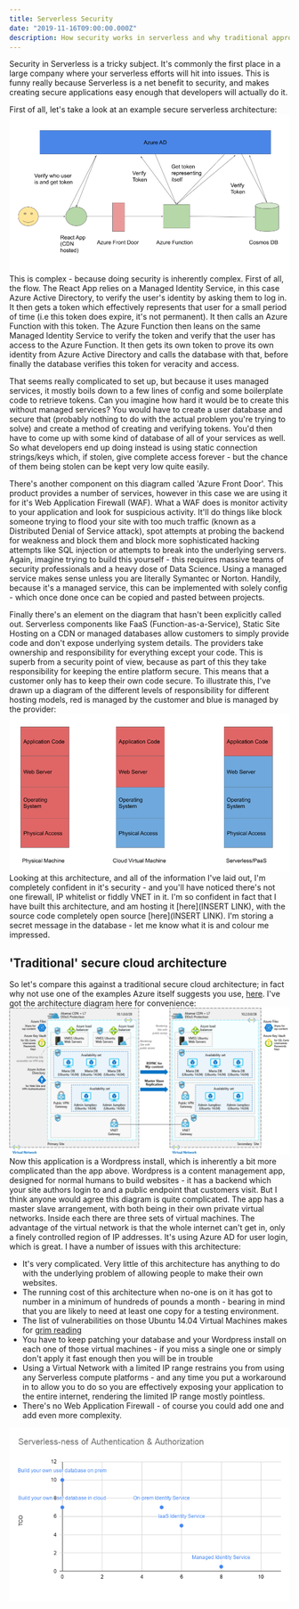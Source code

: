 ```yaml
---
title: Serverless Security
date: "2019-11-16T09:00:00.000Z"
description: How security works in serverless and why traditional approaches can cause more harm than good
---
```

Security in Serverless is a tricky subject. It's commonly the first place in a large company where your serverless efforts will hit into issues. This is funny really because Serverless is a net benefit to security, and makes creating secure applications easy enough that developers will actually do it. 

First of all, let's take a look at an example secure serverless architecture: 
![Secure Serverless Architecture](./SecureServerlessApp.png)
This is complex - because doing security is inherently complex. First of all, the flow. The React App relies on a Managed Identity Service, in this case Azure Active Directory, to verify the user's identity by asking them to log in. It then gets a token which effectively represents that user for a small period of time (i.e this token does expire, it's not permanent). It then calls an Azure Function with this token. The Azure Function then leans on the same Managed Identity Service to verify the token and verify that the user has access to the Azure Function. It then gets its own token to prove its own identity from Azure Active Directory and calls the database with that, before finally the database verifies this token for veracity and access. 

That seems really complicated to set up, but because it uses managed services, it mostly boils down to a few lines of config and some boilerplate code to retrieve tokens. Can you imagine how hard it would be to create this without managed services? You would have to create a user database and secure that (probably nothing to do with the actual problem you're trying to solve) and create a method of creating and verifying tokens. You'd then have to come up with some kind of database of all of your services as well. So what developers end up doing instead is using static connection strings/keys which, if stolen, give complete access forever - but the chance of them being stolen can be kept very low quite easily.

There's another component on this diagram called 'Azure Front Door'. This product provides a number of services, however in this case we are using it for it's Web Application Firewall (WAF). What a WAF does is monitor activity to your application and look for suspicious activity. It'll do things like block someone trying to flood your site with too much traffic (known as a Distributed Denial of Service attack), spot attempts at probing the backend for weakness and block them and block more sophisticated hacking attempts like SQL injection or attempts to break into the underlying servers. Again, imagine trying to build this yourself - this requires massive teams of security professionals and a heavy dose of Data Science. Using a managed service makes sense unless you are literally Symantec or Norton. Handily, because it's a managed service, this can be implemented with solely config - which once done once can be copied and pasted between projects. 

Finally there's an element on the diagram that hasn't been explicitly called out. Serverless components like FaaS (Function-as-a-Service), Static Site Hosting on a CDN or managed databases allow customers to simply provide code and don't expose underlying system details. The providers take ownership and responsibility for everything except your code. This is superb from a security point of view, because as part of this they take responsibility for keeping the entire platform secure. This means that a customer only has to keep their own code secure. To illustrate this, I've drawn up a diagram of the different levels of responsibility for different hosting models, red is managed by the customer and blue is managed by the provider:
![Comparison of Security exposure for three different hosting models, physical machine, cloud virtual and Serverless](./ServerlessSecurityComparison.png)
Looking at this architecture, and all of the information I've laid out, I'm completely confident in it's security - and you'll have noticed there's not one firewall, IP whitelist or fiddly VNET in it. I'm so confident in fact that I have built this architecture, and am hosting it [here](INSERT LINK), with the source code completely open source [here](INSERT LINK). I'm storing a secret message in the database - let me know what it is and colour me impressed. 
## 'Traditional' secure cloud architecture
So let's compare this against a traditional secure cloud architecture; in fact why not use one of the examples Azure itself suggests you use, [here](https://docs.microsoft.com/en-us/azure/architecture/example-scenario/infrastructure/wordpress). I've got the architecture diagram here for convenience: 
![Azure Secure App diagram](./secure-scalable-wordpress.png)
Now this application is a Wordpress install, which is inherently a bit more complicated than the app above. Wordpress is a content management app, designed for normal humans to build websites - it has a backend which your site authors login to and a public endpoint that customers visit. But I think anyone would agree this diagram is quite complicated. The app has a master slave arrangement, with both being in their own private virtual networks. Inside each there are three sets of virtual machines. The advantage of the virtual network is that the whole internet can't get in, only a finely controlled region of IP addresses. It's using Azure AD for user login, which is great. 
I have a number of issues with this architecture:
* It's very complicated. Very little of this architecture has anything to do with the underlying problem of allowing people to make their own websites. 
* The running cost of this architecture when no-one is on it has got to number in a minimum of hundreds of pounds a month - bearing in mind that you are likely to need at least one copy for a testing environment.
* The list of vulnerabilities on those Ubuntu 14.04 Virtual Machines makes for [grim reading](https://www.cvedetails.com/vulnerability-list/vendor_id-4781/product_id-20550/version_id-178595/Canonical-Ubuntu-Linux-14.04.html)
* You have to keep patching your database and your Wordpress install on each one of those virtual machines - if you miss a single one or simply don't apply it fast enough then you will be in trouble
* Using a Virtual Network with a limited IP range restrains you from using any Serverless compute platforms - and any time you put a workaround in to allow you to do so you are effectively exposing your application to the entire internet, rendering the limited IP range mostly pointless. 
* There's no Web Application Firewall - of course you could add one and add even more complexity. 


![Serverlessness chart for Authentication and Authorization](./serverlessnesschart.png)